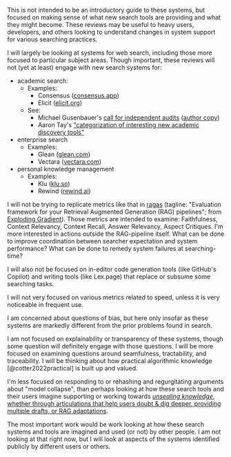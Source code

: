 ---
---

This is not intended to be an introductory guide to these systems, but focused on making sense of what new search tools are providing and what they might become. These reviews may be useful to heavy users, developers, and others looking to understand changes in system support for various searching practices.

I will largely be looking at systems for web search, including those more focused to particular subject areas. Though important, these reviews will not (yet at least) engage with new search systems for:

- academic search:
    - Examples:
        - Consensus ([consensus.app](https://consensus.app/))
        - Elicit ([elicit.org](https://elicit.org/))
    - See: 
        - Michael Gusenbauer's [call for independent audits](https://www.nature.com/articles/d41586-023-01613-w) ([author copy](https://twitter.com/michaelgusenb/status/1658773090346598401))
        - Aaron Tay's ["categorization of interesting new academic discovery tools"](https://twitter.com/aarontay/status/1676274770307088384)
- enterprise search
    - Examples:
        - Glean ([glean.com](https://www.glean.com/))
        - Vectara ([vectara.com](https://vectara.com/))
- personal knowledge management
    - Examples:
        - Klu ([klu.so](https://klu.so/))
        - Rewind ([rewind.ai](https://www.rewind.ai/))

I will not be trying to replicate metrics like that in [ragas](https://github.com/explodinggradients/ragas) (tagline: "Evaluation framework for your Retrieval Augmented Generation (RAG) pipelines"; from [Exploding Gradient](https://github.com/explodinggradients)). Those metrics are intended to examine: Faithfulness, Context Relevancy, Context Recall, Answer Relevancy, Aspect Critiques. I'm more interested in actions outside the RAG-pipeline itself. What can be done to improve coordination between searcher expectation and system performance? What can be done to remedy system failures at searching-time?

I will also not be focused on in-editor code generation tools (like GitHub's Copilot) and writing tools (like Lex.page) that replace or subsume some searching tasks.

I will not very focused on various metrics related to speed, unless it is very noticeable in frequent use.

I am concerned about questions of bias, but here only insofar as these systems are markedly different from the prior problems found in search.

I am not focused on explainability or transparency of these systems, though some question will definitely engage with those questions. I will be more focused on examining questions around seamfulness, tractability, and traceability. I will be thinking about how practical algorithmic knowledge [@cotter2022practical] is built up and valued.

I'm less focused on responding to or rehashing and regurgitating arguments about "model collapse", than perhaps looking at how these search tools and their users imagine supporting or working towards [*unsealing knowledge*, whether through articulations that help users doubt & dig deeper, providing multiple drafts, or RAG adaptations](/ppost/2023/09/06/unsealing-knowledge.html).

The most important work would be work looking at how these search systems and tools are imagined and used (or not) by other people. I am not looking at that right now, but I will look at aspects of the systems identified publicly by different users or others.